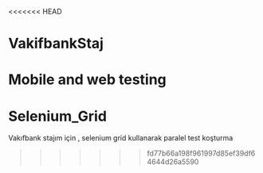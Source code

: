 <<<<<<< HEAD
# VakifbankStaj
Mobile and web testing
=======
# Selenium_Grid
Vakıfbank stajım için , selenium grid kullanarak paralel test koşturma
>>>>>>> fd77b66a198f961997d85ef39df64644d26a5590
